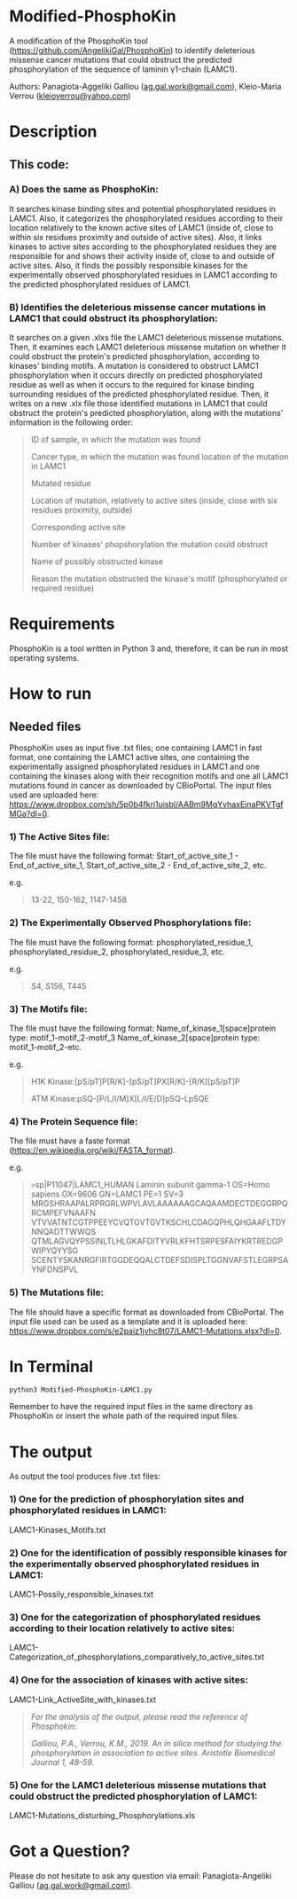 # Modified-PhosphoKin
A modification of the PhosphoKin tool (https://github.com/AngelikiGal/PhosphoKin) to identify deleterious missense cancer mutations that could obstruct the predicted phosphorylation of the sequence of laminin γ1-chain (LAMC1).

Authors: Panagiota-Aggeliki Galliou (ag.gal.work@gmail.com), Kleio-Maria Verrou (kleioverrou@yahoo.com)  

# Description

## This code:

### A) Does the same as PhosphoKin:
It searches kinase binding sites and potential phosphorylated residues in LAMC1. Also, it categorizes the phosphorylated residues according to their location relatively to the known active sites of LAMC1 (inside of, close to within six residues proximity and outside of active sites). Also, it links kinases to active sites according to the phosphorylated residues they are responsible for and shows their activity inside of, close to and outside of active sites. Also, it finds the possibly responsible kinases for the experimentally observed phosphorylated residues in LAMC1 according to the predicted phosphorylated residues of LAMC1.

### B) Identifies the deleterious missense cancer mutations in LAMC1 that could obstruct its phosphorylation:
It searches on a given .xlxs file the LAMC1 deleterious missense mutations. Then, it examines each LAMC1 deleterious missense mutation on whether it could obstruct the protein's predicted phosphorylation, according to kinases' binding motifs. A mutation is considered to obstruct LAMC1 phosphorylation when it occurs directly on predicted phosphorylated residue as well as when it occurs to the required for kinase binding surrounding residues of the predicted phosphorylated residue. Then, it writes on a new .xlx file those identified mutations in LAMC1 that could obstruct the protein's predicted phosphorylation, along with the mutations' information in the following order:

> ID of sample, in which the mutation was found
>
> Cancer type, in which the mutation was found
> location of the mutation in LAMC1
>
> Mutated residue
>
> Location of mutation, relatively to active sites (inside, close with six residues proximity, outside)
>
> Corresponding active site
>
> Number of kinases' phopshorylation the mutation could obstruct
>
> Name of possibly obstructed kinase
>
> Reason the mutation obstructed the kinase's motif (phosphorylated or required residue)

# Requirements

PhosphoKin is a tool written in Python 3 and, therefore, it can be run in most operating systems.

# How to run

## Needed files

PhosphoKin uses as input five .txt files; one containing LAMC1 in fast format, one containing the LAMC1 active sites, one containing the experimentally assigned phosphorylated residues in LAMC1 and one containing the kinases along with their recognition motifs and one all LAMC1 mutations found in cancer as downloaded by CBioPortal. The input files used are uploaded here: https://www.dropbox.com/sh/5p0b4fkri1uisbl/AABm9MqYvhaxEinaPKVTgfMGa?dl=0.

### 1) The Active Sites file:
The file must have the following format: Start_of_active_site_1 - End_of_active_site_1, Start_of_active_site_2 - End_of_active_site_2, etc.

e.g.

>13-22, 150-162, 1147-1458
### 2) The Experimentally Observed Phosphorylations file:
The file must have the following format: phosphorylated_residue_1, phosphorylated_residue_2, phosphorylated_residue_3, etc.

e.g.

>S4, S156, T445
### 3) The Motifs file:
The file must have the following format: Name_of_kinase_1[space]protein type: motif_1-motif_2-motif_3 Name_of_kinase_2[space]protein type: motif_1-motif_2-etc.

e.g.

>H1K Kinase:[pS/pT]P[R/K]-[pS/pT]PX[R/K]-[R/K][pS/pT]P
>
>ATM Kinase:pSQ-[P/L/I/M]X[L/I/E/D]pSQ-LpSQE
   
### 4) The Protein Sequence file:
The file must have a faste format (https://en.wikipedia.org/wiki/FASTA_format).

e.g.

>`>`sp|P11047|LAMC1_HUMAN Laminin subunit gamma-1 OS=Homo sapiens OX=9606 GN=LAMC1 PE=1 SV=3 MRGSHRAAPALRPRGRLWPVLAVLAAAAAAGCAQAAMDECTDEGGRPQRCMPEFVNAAFN VTVVATNTCGTPPEEYCVQTGVTGVTKSCHLCDAGQPHLQHGAAFLTDYNNQADTTWWQS QTMLAGVQYPSSINLTLHLGKAFDITYVRLKFHTSRPESFAIYKRTREDGPWIPYQYYSG SCENTYSKANRGFIRTGGDEQQALCTDEFSDISPLTGGNVAFSTLEGRPSAYNFDNSPVL

### 5) The Mutations file:
The file should have a specific format as downloaded from CBioPortal. The input file used can be used as a template and it is uploaded here: https://www.dropbox.com/s/e2paiz1jvhc8t07/LAMC1-Mutations.xlsx?dl=0.

# In Terminal

`python3 Modified-PhosphoKin-LAMC1.py`

Remember to have the required input files in the same directory as PhosphoKin or insert the whole path of the required input files.

# The output

As output the tool produces five .txt files:
### 1) One for the prediction of phosphorylation sites and phosphorylated residues in LAMC1:
LAMC1-Kinases_Motifs.txt

### 2) One for the identification of possibly responsible kinases for the experimentally observed phosphorylated residues in LAMC1:
LAMC1-Possily_responsible_kinases.txt

### 3) One for the categorization of phosphorylated residues according to their location relatively to active sites:
LAMC1-Categorization_of_phosphorylations_comparatively_to_active_sites.txt

### 4) One for the association of kinases with active sites:
LAMC1-Link_ActiveSite_with_kinases.txt

>_For the analysis of the output, please read the reference of Phosphokin:_
>
>_Galliou, P.A., Verrou, K.M., 2019. An in silico method for studying the phosphorylation in association to active sites. Aristotle Biomedical Journal 1, 48–59._

### 5) One for the LAMC1 deleterious missense mutations that could obstruct the predicted phosphorylation of LAMC1:
LAMC1-Mutations_disturbing_Phosphorylations.xls

# Got a Question?

Please do not hesitate to ask any question via email: Panagiota-Angeliki Galliou (ag.gal.work@gmail.com).
